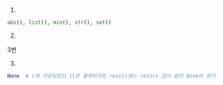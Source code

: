 1.

```python
abs(), list(), min(), str(), set()
```



2.

3번





3.

```python
None  # c에 저장되었던 11은 출력되지만 result에는 return 값이 없어 None이 된다
```

